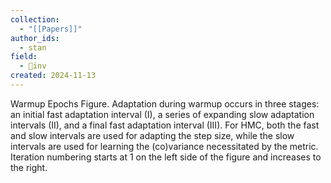 ```yaml
---
collection:
  - "[[Papers]]"
author_ids:
  - stan
field:
  - 🐢inv
created: 2024-11-13
---
```


Warmup Epochs Figure. Adaptation during warmup occurs in three stages: an initial fast adaptation interval (I), a series of expanding slow adaptation intervals (II), and a final fast adaptation interval (III). For HMC, both the fast and slow intervals are used for adapting the step size, while the slow intervals are used for learning the (co)variance necessitated by the metric. Iteration numbering starts at 1 on the left side of the figure and increases to the right.
